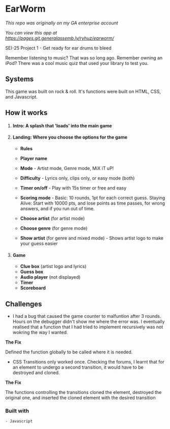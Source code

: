 # EarWorm
*This repo was originally on my GA enterprise account*

*You can view this app at https://pages.git.generalassemb.ly/ryhuz/earworm/*

SEI-25 Project 1 - Get ready for ear drums to bleed

Remember listening to music? That was so long ago.
Remember owning an iPod? There was a cool music quiz that used your library to test you.

## Systems

This game was built on rock & roll. It's functions were built on HTML, CSS, and Javascript.

## How it works

1. #### Intro: A splash that 'loads' into the main game

1. ####  Landing: Where you choose the options for the game
    * **Rules**
    * **Player name**
    * **Mode** - Artist mode, Genre mode, MiX iT uP!
    * **Difficulty** - Lyrics only, clips only, or easy mode (both)
    * **Timer on/off** - Play with 15s timer or free and easy
    * **Scoring mode** - Basic: 10 rounds, 1pt for each correct guess. Staying Alive: Start with 10000 pts, and lose points as time passes, for wrong answers, and if you run out of time.
    
    * **Choose artist** (for artist mode)
    * **Choose genre** (for genre mode)
    * **Show artist** (for genre and mixed mode) - Shows artist logo to make your guess easier
1. #### Game
    * **Clue box** (artist logo and lyrics)
    * **Guess box**
    * **Audio player** (not displayed)
    * **Timer**
    * **Scoreboard**

## Challenges

   * I had a bug that caused the game counter to malfuntion after 3 rounds. Hours on the debugger didn't show me where the error was. I eventually realised that a function that I had tried to implement recursively was not wokring the way I wanted.
   
   **The Fix**
   
   Defined the function globally to be called where it is needed.
   * CSS Transitions only worked once. Checking the forums, I learnt that for an element to undergo a second transition, it would have to be destroyed and cloned.
   
   **The Fix**
   
   The functions controlling the transitions cloned the element, destroyed the original one, and inserted the cloned element with the desired transition
   
### Built with
    - Javascript
